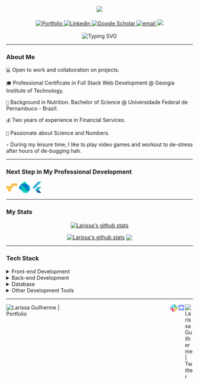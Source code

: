 <div id="header" align="center">
  <img src="https://media.giphy.com/media/IWiAPmq1HS9QZRu8PT/giphy-downsized-large.gif" width="100"/>
</div>
<br>

<div id="badges" align="center" >
  <a href="https://larigens.github.io/reactfolio" target="_blank">
    <img src="https://img.shields.io/badge/Portfolio-000?logo=ko-fi&logoColor=white&color=D61F69" alt="Portfolio" />
  </a>  
  <a href="https://https://linkedin.com/in/lari-gui/" target="_blank">
     <img src="https://img.shields.io/badge/LinkedIn-%230077B5.svg?logo=linkedin&logoColor=white&color=D61F69" alt="Linkedin" />
  </a>
  <a href="https://scholar.google.com/citations?hl=en&user=lje994IAAAAJ" target="_blank">
     <img src="https://img.shields.io/badge/Scholar-100000?logo=GoogleScholar&logoColor=white&color=D61F69" alt="Google Scholar" />
  </a>
  <a href="mailto:larigens@gmail.com">
     <img src="https://img.shields.io/badge/-Email-red?logo=gmail&logoColor=white&color=D61F69" alt="email" />
  </a>
  <a href="https://larigens.github.io/reactfolio/#Resume">
    <img src="https://img.shields.io/badge/CV.pdf-red?logo=adobe&logoColor=white&color=D61F69">
</a> 
</div>
<br>

<div id="intro" align="center">
  <img src="https://readme-typing-svg.demolab.com?font=Kalam&weight=300&size=19&duration=3500&pause=150&color=6D1AF7&center=true&vCenter=false&multiline=false&repeat=true&width=500&height=50&lines=Hi,+I+ am+Larissa+Guilherme!;Back-end+Developer+enthusiastic." alt="Typing SVG" />
</div>

---
                                                                                      
### About Me

<code>💻</code> Open to work and collaboration on projects.

<code>🎓</code> Professional Certificate in Full Stack Web Development @ Georgia Institute of Technology.

<code>🍏</code> Background in Nutrition. Bachelor of Science @ Universidade Federal de Pernambuco - Brazil.

<code>💰</code> Two years of experience in Financial Services. 

<code>🫧</code> Passionate about Science and Numbers.

<code>⚡️</code> During my leisure time, I like to play video games and workout to de-stress after hours of de-bugging hah.

---

### Next Step in My Professional Development

 <code><img height="30" alt="aws" src="https://raw.githubusercontent.com/devicons/devicon/master/icons/amazonwebservices/amazonwebservices-original.svg"></code>
 <code><img height="30" alt="dart" src="https://raw.githubusercontent.com/devicons/devicon/master/icons/dart/dart-original.svg"></code>
 <code><img height="30" alt="flutter" src="https://raw.githubusercontent.com/devicons/devicon/master/icons/flutter/flutter-original.svg"></code>
 
---

### My Stats

<div id="stats" align="center" >
  
<a href="https://github.com/vn7n24fzkq/github-profile-summary-cards"><img align="center" src="http://github-profile-summary-cards.vercel.app/api/cards/profile-details?username=larigens&theme=radical" alt="Larissa's github stats" /></a>
  
<a href="https://github.com/anuraghazra/github-readme-stats"><img align="center" src="https://github-readme-stats.vercel.app/api?username=larigens&show_icons=true&include_all_commits=true&count_private=true&bg_color=ffffff&title_color=6d1Af7&text_color=d61f69&icon_color=6d1Af7&hide_border=true" alt="Larissa's github stats" /></a> <a href="https://github.com/larigens/github-readme-stats"><img align="center" src="https://github-readme-stats.vercel.app/api/top-langs/?username=larigens&langs_count=8&hide_progress=true&bg_color=ffffff&title_color=6d1Af7&text_color=d61f69&icon_color=6d1Af7&hide_border=true&card_width=10" /></a>
  
 </div>

---

### Tech Stack
  
<details>
  <summary> Front-end Development </summary>

##### Markup Language
  
<code><img height="30" alt="html" src="https://raw.githubusercontent.com/devicons/devicon/master/icons/html5/html5-original.svg"></code>
  
##### Styling Language
  
<code><img height="30" alt="css" src="https://raw.githubusercontent.com/devicons/devicon/master/icons/css3/css3-original.svg"></code>
<code><img height="30" alt="scss" src="https://raw.githubusercontent.com/devicons/devicon/master/icons/sass/sass-original.svg"></code>
  
##### Client-side Scripting Language

<code><img height="30" alt="javascript" src="https://raw.githubusercontent.com/devicons/devicon/master/icons/javascript/javascript-original.svg"></code>
  
##### JavaScript Libraries and Frameworks
  
<code><img height="30" alt="jquery" src="https://raw.githubusercontent.com/devicons/devicon/master/icons/jquery/jquery-original.svg"></code>
<code><img height="30" alt="bootstrap" src="https://raw.githubusercontent.com/devicons/devicon/master/icons/bootstrap/bootstrap-original.svg"></code>
<code><img height="30" alt="chakraui" src="https://raw.githubusercontent.com/chakra-ui/chakra-ui/main/media/logomark-colored.svg"></code>
<code><img height="30" alt="handlebars" src="https://raw.githubusercontent.com/devicons/devicon/master/icons/handlebars/handlebars-original.svg"></code> 
<code><img height="30" alt="react" src="https://raw.githubusercontent.com/devicons/devicon/master/icons/react/react-original.svg"></code>
  
##### Progressive Web App Libraries and Frameworks
 
<code><img height="30" alt="workbox" src="https://cdn.icon-icons.com/icons2/2148/PNG/512/workbox_icon_131872.png"></code>
  
##### Data Visualization

<code><img height="30" alt="chartjs" src="https://asset.brandfetch.io/idFdo8ulhr/idg4l58CuH.svg?updated=1681748471210"></code>
  
</details>

<details>
  <summary> Back-end Development </summary>
 
##### Runtime Environment

<code><img height="30" alt="nodejs" src="https://raw.githubusercontent.com/devicons/devicon/master/icons/nodejs/nodejs-original.svg"></code>

##### Web Framework

<code><img height="30" alt="express" src="https://raw.githubusercontent.com/devicons/devicon/master/icons/express/express-original.svg"></code>

##### Object-Relational Mapping (ORM)

<code><img height="30" alt="sequelize" src="https://raw.githubusercontent.com/devicons/devicon/master/icons/sequelize/sequelize-original.svg"></code>

##### Object Data Modeling (ODM)
 
<code><img height="25" alt="mongoose" src="https://mongoosejs.com/docs/images/mongoose5_62x30_transparent.png"></code>
  
##### Session Management

<code><img height="30" alt="connect-session-sequelize" src="https://avatars.githubusercontent.com/u/14630145?s=400&v=4"></code>

##### Authentication and Authorization

<code><img height="30" alt="passportjs" src="https://seeklogo.com/images/P/passport-logo-16D89B2F37-seeklogo.com.png"></code>
<code><img height="30" alt="jwt" src="https://img.icons8.com/color/256/java-web-token.png"></code>

##### Monitoring and Restarting

<code><img height="30" alt="nodemon" src="https://cdn.iconscout.com/icon/free/png-512/free-nodemon-226039.png?f=avif&w=256"></code>

##### Query Language

<code><img height="30" alt="graphql" src="https://raw.githubusercontent.com/devicons/devicon/master/icons/graphql/graphql-plain.svg"></code>
<code><img height="30" alt="apollographql" src="https://cdn.icon-icons.com/icons2/2699/PNG/512/apollographql_logo_icon_169569.png"></code>
 
</details>
  
<details>
  <summary> Database </summary> 

##### Relational Database Management System
  
<code><img height="30" alt="mysql" src="https://raw.githubusercontent.com/devicons/devicon/master/icons/mysql/mysql-original.svg"></code>
  
##### NoSQL Database Management System
  
<code><img height="30" alt="mongodb" src="https://raw.githubusercontent.com/devicons/devicon/master/icons/mongodb/mongodb-original.svg"></code>

</details>

<details>
  <summary> Other Development Tools </summary> 
  
##### Data Interchange

<code><img height="30" alt="json" src="https://cdn.iconscout.com/icon/free/png-512/free-json-226010.png?f=avif&w=256"></code>
  
##### Build Tools
  
<code><img height="30" alt="webpack" src="https://raw.githubusercontent.com/webpack/media/master/logo/icon-square-big.png"></code>
<code><img height="30" alt="babel" src="https://raw.githubusercontent.com/devicons/devicon/master/icons/babel/babel-original.svg"></code>

##### API Development and Testing
  
<code><img height="30" alt="postman" src="https://github.com/postmanlabs/postman-docs/blob/develop/src/images/favicon.png"></code>
<code><img height="30" alt="insomnia" src="https://raw.githubusercontent.com/Kong/insomnia/develop/packages/insomnia/src/icons/icon.ico"></code>
  
##### Package Management

<code><img height="30" alt="npm" src="https://raw.githubusercontent.com/devicons/devicon/master/icons/npm/npm-original-wordmark.svg"></code>

##### Testing

<code><img height="30" alt="jest" src="https://raw.githubusercontent.com/devicons/devicon/master/icons/jest/jest-plain.svg"></code>
  
##### Hosting and Deployment
  
<code><img height="30" alt="heroku" src="https://raw.githubusercontent.com/devicons/devicon/master/icons/heroku/heroku-original.svg"></code>
<code><img height="30" alt="firebase" src="https://raw.githubusercontent.com/devicons/devicon/master/icons/firebase/firebase-plain.svg"></code>
  
##### Version Control
  
<code><img height="30" alt="git" src="https://github.com/devicons/devicon/blob/master/icons/git/git-original-wordmark.svg"></code>
<code><img height="30" alt="github" src="https://github.com/devicons/devicon/blob/master/icons/github/github-original.svg"></code>
<code><img height="30" alt="gitlab" src="https://github.com/devicons/devicon/blob/master/icons/gitlab/gitlab-original.svg"></code>
  
##### Text Editors and IDEs

<code><img height="30" alt="vscode" src="https://raw.githubusercontent.com/devicons/devicon/master/icons/vscode/vscode-original.svg"></code>
    
##### Design and Visualization
  
<code><img height="30" alt="canva" src="https://github.com/devicons/devicon/blob/master/icons/canva/canva-original.svg"></code>
  
##### Browsers and Operating Systems
 
<code><img height="30" alt="chrome" src="https://github.com/devicons/devicon/blob/master/icons/chrome/chrome-original.svg"></code>
<code><img height="30" alt="apple" src="https://github.com/devicons/devicon/blob/master/icons/apple/apple-original.svg"></code>
 
##### Text Formatting and Documentation
 
<code><img height="30" alt="markdown" src="https://raw.githubusercontent.com/devicons/devicon/master/icons/markdown/markdown-original.svg"></code>
  
##### Code Quality and Linting

<code><img height="30" alt="eslint" src="https://raw.githubusercontent.com/devicons/devicon/master/icons/eslint/eslint-original.svg"></code>

##### Environment Variables

<code><img height="30" alt="dotenv" src="https://cdn.icon-icons.com/icons2/3914/PNG/512/dotenv_logo_icon_249008.png"></code>
  
##### Command Line Interface  
<code><img height="30" alt="inquirer" src="https://avatars.githubusercontent.com/u/10210209?s=400&v=4"></code>  
  
</details>

---

<div id="contact">
  <img align="left" alt="Larissa Guilherme | Portfolio" width="180px" height="40px" src="https://user-images.githubusercontent.com/107759776/234104672-411cb583-da2b-42ab-864f-7371bd236f4c.png" />
<a href="https://twitter.com/coffeebr_eak">
  <img align="right" alt="Larissa Guilherme | Twitter" width="21px" src="https://raw.githubusercontent.com/anuraghazra/anuraghazra/master/assets/twitter.svg" />
</a>
<a href="https://discord.com/users/larigens#2587">
  <img align="right" alt="Larissa Guilherme | Discord" width="20px" src="https://raw.githubusercontent.com/anuraghazra/anuraghazra/master/assets/discord.svg" />
</a>
<a href="https://app.slack.com/client/T02GQNVK8R1/U046F8ERE14">
  <img align="right" alt="Larissa Guilherme | Slack" width="20px" src="https://raw.githubusercontent.com/devicons/devicon/master/icons/slack/slack-original.svg" />
</a>
</div>
